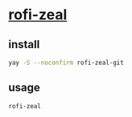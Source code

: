 # [rofi-zeal](https://github.com/Zeioth/rofi-zeal)

## install

```sh
yay -S --noconfirm rofi-zeal-git
```

## usage

```sh
rofi-zeal
```

